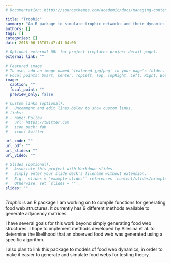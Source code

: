 ```yaml
---
# Documentation: https://sourcethemes.com/academic/docs/managing-content/

title: "Trophic"
summary: "An R package to simulate trophic networks and their dynamics."
authors: []
tags: []
categories: []
date: 2018-06-15T07:47:41-04:00

# Optional external URL for project (replaces project detail page).
external_link: ""

# Featured image
# To use, add an image named `featured.jpg/png` to your page's folder.
# Focal points: Smart, Center, TopLeft, Top, TopRight, Left, Right, BottomLeft, Bottom, BottomRight.
image:
  caption: ""
  focal_point: ""
  preview_only: false

# Custom links (optional).
#   Uncomment and edit lines below to show custom links.
# links:
# - name: Follow
#   url: https://twitter.com
#   icon_pack: fab
#   icon: twitter

url_code: ""
url_pdf: ""
url_slides: ""
url_video: ""

# Slides (optional).
#   Associate this project with Markdown slides.
#   Simply enter your slide deck's filename without extension.
#   E.g. `slides = "example-slides"` references `content/slides/example-slides.md`.
#   Otherwise, set `slides = ""`.
slides: ""
---
```


*Trophic* is an R package I am working on to compile functions for generating food web structures. It currently has 9 different methods available to generate adjacency matrices. 

I have several goals for this work beyond simply generating food web structures. I hope to implement methods developed by Allesina et al. to determine the likelihood that an observed food web was generated using a specific algorithm. 

I also plan to link this package to models of food web dynamics, in order to make it easier to generate and simulate food webs for testing theory. 